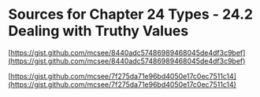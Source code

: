# Sources for Chapter 24 Types - 24.2 Dealing with Truthy Values


[https://gist.github.com/mcsee/8440adc57486989468045de4df3c9bef](https://gist.github.com/mcsee/8440adc57486989468045de4df3c9bef)

[https://gist.github.com/mcsee/7f275da71e96bd4050e17c0ec7511c14](https://gist.github.com/mcsee/7f275da71e96bd4050e17c0ec7511c14)